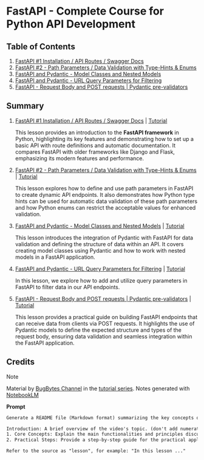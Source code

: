 # FastAPI - Complete Course for Python API Development

## Table of Contents

1. [FastAPI #1 Installation / API Routes / Swagger Docs](./notes/lesson-01.md)
2. [FastAPI #2 - Path Parameters / Data Validation with Type-Hints & Enums](./notes/lesson-02.md)
3. [FastAPI and Pydantic - Model Classes and Nested Models](./notes/lesson-03.md)
4. [FastAPI and Pydantic - URL Query Parameters for Filtering](./notes/lesson-04.md)
5. [FastAPI - Request Body and POST requests | Pydantic pre-validators](./notes/lesson-05.md)

## Summary

1. [FastAPI #1 Installation / API Routes / Swagger Docs](./notes/lesson-01.md) | [Tutorial](https://youtu.be/Lw-zLopB3o0?si=jyZFx4LbnJOiaryP)

   This lesson provides an introduction to the **FastAPI framework** in Python, highlighting its key features and demonstrating how to set up a basic API with route definitions and automatic documentation. It compares FastAPI with older frameworks like Django and Flask, emphasizing its modern features and performance.

2. [FastAPI #2 - Path Parameters / Data Validation with Type-Hints & Enums](./notes/lesson-02.md) | [Tutorial](https://youtu.be/q6E3xoKIBnY?si=n9GqqFDWLTtdnh37)

   This lesson explores how to define and use path parameters in FastAPI to create dynamic API endpoints. It also demonstrates how Python type hints can be used for automatic data validation of these path parameters and how Python enums can restrict the acceptable values for enhanced validation.

3. [FastAPI and Pydantic - Model Classes and Nested Models](./notes/lesson-03.md) | [Tutorial](https://youtu.be/ID9b4diFZN8?si=GmU65x4o3M9_J6EA)

   This lesson introduces the integration of Pydantic with FastAPI for data validation and defining the structure of data within an API. It covers creating model classes using Pydantic and how to work with nested models in a FastAPI application.

4. [FastAPI and Pydantic - URL Query Parameters for Filtering](./notes/lesson-04.md) | [Tutorial](https://youtu.be/Dnp07ZKfdVU?si=WftqGWLMTRM-OK0y)

   In this lesson, we explore how to add and utilize query parameters in FastAPI to filter data in our API endpoints.

5. [FastAPI - Request Body and POST requests | Pydantic pre-validators](./notes/lesson-05.md) | [Tutorial](https://youtu.be/zq0_g3BKltE?si=hU2LNYfvifFxe0mb)

   This lesson provides a practical guide on building FastAPI endpoints that can receive data from clients via POST requests. It highlights the use of Pydantic models to define the expected structure and types of the request body, ensuring data validation and seamless integration within the FastAPI application.

## Credits

> [!NOTE]
> Material by [BugBytes Channel](https://www.youtube.com/@bugbytes3923) in the [tutorial series](https://youtube.com/playlist?list=PL-2EBeDYMIbQghmnb865lpdmYyWU3I5F1&si=mC2A2xLr3VMZ71IG).
> Notes generated with [NotebookLM](https://notebooklm.google)

**Prompt**

```txt
Generate a README file (Markdown format) summarizing the key concepts of the source video. Include the following sections:

Introduction: A brief overview of the video's topic. (don't add numeration for this section)
1. Core Concepts: Explain the main functionalities and principles discussed.
2. Practical Steps: Provide a step-by-step guide for the practical application of the concepts in the video. For each step, clearly explain the action and include the corresponding code block (if any) directly after the step description. (not required to put "action" or "code" subtitle)

Refer to the source as "lesson", for example: "In this lesson ..."
```
